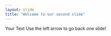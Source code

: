```yaml
---
layout: slide
title: "Welcome to our second slide"
---
```

Your Text
Use the left arrow to go back one slide!
